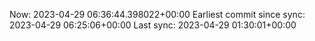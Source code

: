 Now: 2023-04-29 06:36:44.398022+00:00 Earliest commit since sync: 2023-04-29 06:25:06+00:00 Last sync: 2023-04-29 01:30:01+00:00
